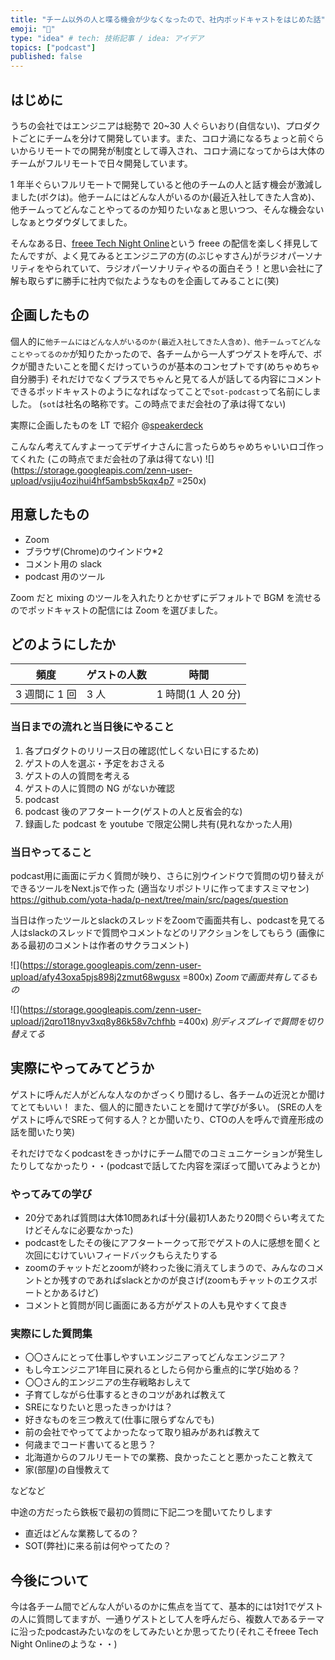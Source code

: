 ```yaml
---
title: "チーム以外の人と喋る機会が少なくなったので、社内ポッドキャストをはじめた話"
emoji: "🎤"
type: "idea" # tech: 技術記事 / idea: アイデア
topics: ["podcast"]
published: false
---
```


## はじめに

うちの会社ではエンジニアは総勢で 20~30 人ぐらいおり(自信ない)、プロダクトごとにチームを分けて開発しています。また、コロナ渦になるちょっと前ぐらいからリモートでの開発が制度として導入され、コロナ渦になってからは大体のチームがフルリモートで日々開発しています。

1 年半ぐらいフルリモートで開発していると他のチームの人と話す機会が激減しました(ボクは)。他チームにはどんな人がいるのか(最近入社してきた人含め)、他チームってどんなことやってるのか知りたいなぁと思いつつ、そんな機会ないしなぁとウダウダしてました。

そんなある日、[freee Tech Night Online](https://www.youtube.com/watch?v=DYygoliZFiw&list=PLMcyvFRyinfS0Wmo0cla2sD7njhI1ADXf&index=6)という freee の配信を楽しく拝見してたんですが、よく見てみるとエンジニアの方(のぶじゃすさん)がラジオパーソナリティをやられていて、ラジオパーソナリティやるの面白そう！と思い会社に了解も取らずに勝手に社内で似たようなものを企画してみることに(笑)

## 企画したもの

個人的に`他チームにはどんな人がいるのか(最近入社してきた人含め)、他チームってどんなことやってるのか`が知りたかったので、各チームから一人ずつゲストを呼んで、ボクが聞きたいことを聞くだけっていうのが基本のコンセプトです(めちゃめちゃ自分勝手)
それだけでなくプラスでちゃんと見てる人が話してる内容にコメントできるポッドキャストのようになればなってことで`sot-podcast`って名前にしました。
(`sot`は社名の略称です。この時点でまだ会社の了承は得てない)

実際に企画したものを LT で紹介
@[speakerdeck](a4efb259caf0421c9b608dc95202dd60)

こんなん考えてんすよーってデザイナさんに言ったらめちゃめちゃいいロゴ作ってくれた
(この時点でまだ会社の了承は得てない)
![](https://storage.googleapis.com/zenn-user-upload/vsjju4ozihui4hf5ambsb5kqx4p7 =250x)

## 用意したもの

- Zoom
- ブラウザ(Chrome)のウインドウ\*2
- コメント用の slack
- podcast 用のツール

Zoom だと mixing のツールを入れたりとかせずにデフォルトで BGM を流せるのでポッドキャストの配信には Zoom を選びました。

## どのようにしたか

| 頻度          | ゲストの人数 | 時間               |
| ------------- | ------------ | ------------------ |
| 3 週間に 1 回 | 3 人         | 1 時間(1 人 20 分) |

### 当日までの流れと当日後にやること

1. 各プロダクトのリリース日の確認(忙しくない日にするため)
2. ゲストの人を選ぶ・予定をおさえる
3. ゲストの人の質問を考える
4. ゲストの人に質問の NG がないか確認
5. podcast
6. podcast 後のアフタートーク(ゲストの人と反省会的な)
7. 録画した podcast を youtube で限定公開し共有(見れなかった人用)

### 当日やってること

podcast用に画面にデカく質問が映り、さらに別ウインドウで質問の切り替えができるツールをNext.jsで作った
(適当なリポジトリに作ってますスミマセン)
https://github.com/yota-hada/p-next/tree/main/src/pages/question

当日は作ったツールとslackのスレッドをZoomで画面共有し、podcastを見てる人はslackのスレッドで質問やコメントなどのリアクションをしてもらう
(画像にある最初のコメントは作者のサクラコメント)

![](https://storage.googleapis.com/zenn-user-upload/afy43oxa5pjs898j2zmut68wgusx =800x)
*Zoomで画面共有してるもの*

![](https://storage.googleapis.com/zenn-user-upload/j2qro118nyv3xq8y86k58v7chfhb =400x)
*別ディスプレイで質問を切り替えてる*

## 実際にやってみてどうか

ゲストに呼んだ人がどんな人なのかざっくり聞けるし、各チームの近況とか聞けてとてもいい！
また、個人的に聞きたいことを聞けて学びが多い。
(SREの人をゲストに呼んでSREって何する人？とか聞いたり、CTOの人を呼んで資産形成の話を聞いたり笑)

それだけでなくpodcastをきっかけにチーム間でのコミュニケーションが発生したりしてなかったり・・(podcastで話してた内容を深ぼって聞いてみようとか)

### やってみての学び

- 20分であれば質問は大体10問あれば十分(最初1人あたり20問ぐらい考えてたけどそんなに必要なかった)
- podcastをしたその後にアフタートークって形でゲストの人に感想を聞くと次回にむけていいフィードバックもらえたりする
- zoomのチャットだとzoomが終わった後に消えてしまうので、みんなのコメントとか残すのであればslackとかのが良さげ(zoomもチャットのエクスポートとかあるけど)
- コメントと質問が同じ画面にある方がゲストの人も見やすくて良き

### 実際にした質問集

- 〇〇さんにとって仕事しやすいエンジニアってどんなエンジニア？
- もし今エンジニア1年目に戻れるとしたら何から重点的に学び始める？
- 〇〇さん的エンジニアの生存戦略おしえて
- 子育てしながら仕事するときのコツがあれば教えて
- SREになりたいと思ったきっかけは？
- 好きなものを三つ教えて(仕事に限らずなんでも)
- 前の会社でやっててよかったなって取り組みがあれば教えて
- 何歳までコード書いてると思う？
- 北海道からのフルリモートでの業務、良かったことと悪かったこと教えて
- 家(部屋)の自慢教えて

などなど

中途の方だったら鉄板で最初の質問に下記二つを聞いてたりします
- 直近はどんな業務してるの？
- SOT(弊社)に来る前は何やってたの？

## 今後について

今は各チーム間でどんな人がいるのかに焦点を当てて、基本的には1対1でゲストの人に質問してますが、一通りゲストとして人を呼んだら、複数人であるテーマに沿ったpodcastみたいなのをしてみたいとか思ってたり(それこそfreee Tech Night Onlineのような・・)